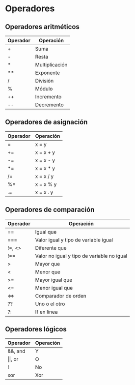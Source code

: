 # Operadores

## Operadores aritméticos 

| Operador | Operación       |
| ---- | -------------- |
| +    | Suma           |
| \-   | Resta          |
| \*   | Multiplicación |
| \*\* | Exponente      |
| /    | División       |
| %    | Módulo         |
| \+\+ | Incremento     |
| \-\- | Decremento     |

## Operadores de asignación 

| Operador | Operación       |
| ---- | -------------- |
| =    | x = y     |
| +=   | x = x + y |
| -=   | x = x - y |
| *=   | x = x * y |
| /=   | x = x / y |
| %=   | x = x % y |
| .=   | x = x . y |

## Operadores de comparación 

| Operador | Operación       |
| ---- | -------------- |
| ==     | Igual que                                  |
| ===    | Valor igual y tipo de variable igual       |
| !=, <> | Diferente que                              |
| !==    | Valor no igual y tipo de variable no igual |
| >      | Mayor que                                  |
| <      | Menor que                                  |
| >=     | Mayor igual que                            |
| <=     | Menor igual que                            |
| <=>    | Comparador de orden                        |
| ??     | Uno o el otro                              |
| ?:     | If en línea                                |

## Operadores lógicos 

| Operador | Operación       |
| ---- | -------------- |
| &&, and  | Y    |
| \|\|, or | O    |
| !        | No   |
| xor      | Xor  |